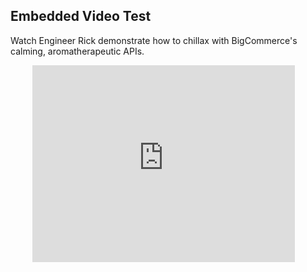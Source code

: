 ## Embedded Video Test

<style type="text/css">
iframe {padding-left: 2.5em; }
</style>

Watch Engineer Rick demonstrate how to chillax with BigCommerce's calming, aromatherapeutic APIs.

<iframe width="420" height="315" src="https://www.youtube.com/embed/V-_O7nl0Ii0" frameborder="0"  allowfullscreen></iframe>